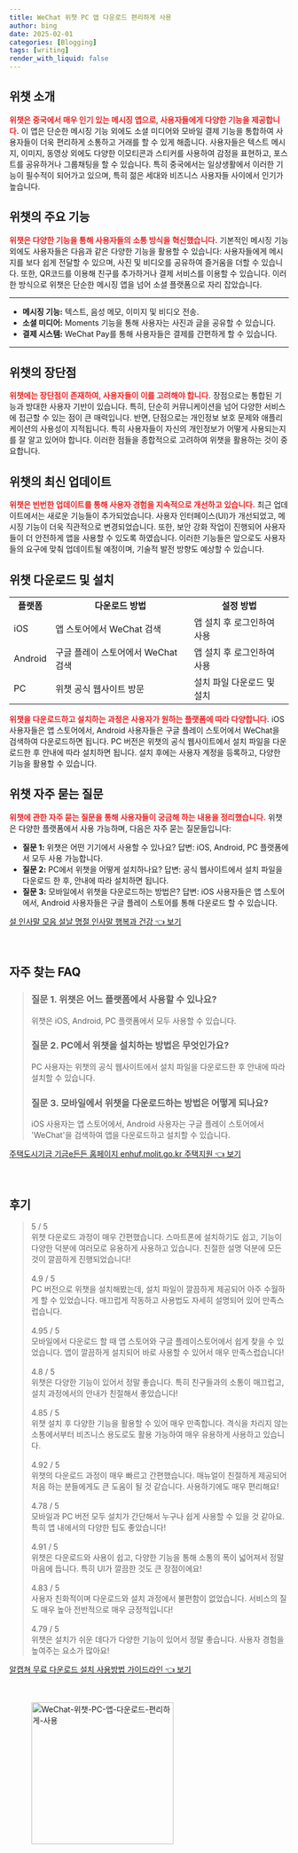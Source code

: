 ```yaml
---
title: WeChat 위챗 PC 앱 다운로드 편리하게 사용
author: bing
date: 2025-02-01
categories: [Blogging]
tags: [writing]
render_with_liquid: false
---
```



<h2 id='위챗_소개'>위챗 소개</h2>

<p><b><span style="color: #ee2323;">위챗은 중국에서 매우 인기 있는 메시징 앱으로, 사용자들에게 다양한 기능을 제공합니다.</span></b> 이 앱은 단순한 메시징 기능 외에도 소셜 미디어와 모바일 결제 기능을 통합하여 사용자들이 더욱 편리하게 소통하고 거래를 할 수 있게 해줍니다. 사용자들은 텍스트 메시지, 이미지, 동영상 외에도 다양한 이모티콘과 스티커를 사용하여 감정을 표현하고, 포스트를 공유하거나 그룹채팅을 할 수 있습니다. 특히 중국에서는 일상생활에서 이러한 기능이 필수적이 되어가고 있으며, 특히 젊은 세대와 비즈니스 사용자들 사이에서 인기가 높습니다.</p>

<h2 id='위챗_기능'>위챗의 주요 기능</h2>

<p><b><span style="color: #ee2323;">위챗은 다양한 기능을 통해 사용자들의 소통 방식을 혁신했습니다.</span></b> 기본적인 메시징 기능 외에도 사용자들은 다음과 같은 다양한 기능을 활용할 수 있습니다: 사용자들에게 메시지를 보다 쉽게 전달할 수 있으며, 사진 및 비디오를 공유하여 즐거움을 더할 수 있습니다. 또한, QR코드를 이용해 친구를 추가하거나 결제 서비스를 이용할 수 있습니다. 이러한 방식으로 위챗은 단순한 메시징 앱을 넘어 소셜 플랫폼으로 자리 잡았습니다.</p>

<hr />

<ul>
    <li><b>메시징 기능:</b> 텍스트, 음성 메모, 이미지 및 비디오 전송.</li>
    <li><b>소셜 미디어:</b> Moments 기능을 통해 사용자는 사진과 글을 공유할 수 있습니다.</li>
    <li><b>결제 시스템:</b> WeChat Pay를 통해 사용자들은 결제를 간편하게 할 수 있습니다.</li>
</ul>

<hr />

<h2 id='위챗_장단점'>위챗의 장단점</h2>

<p><b><span style="color: #ee2323;">위챗에는 장단점이 존재하여, 사용자들이 이를 고려해야 합니다.</span></b> 장점으로는 통합된 기능과 방대한 사용자 기반이 있습니다. 특히, 단순히 커뮤니케이션을 넘어 다양한 서비스에 접근할 수 있는 점이 큰 매력입니다. 반면, 단점으로는 개인정보 보호 문제와 애플리케이션의 사용성이 지적됩니다. 특히 사용자들이 자신의 개인정보가 어떻게 사용되는지를 잘 알고 있어야 합니다. 이러한 점들을 종합적으로 고려하여 위챗을 활용하는 것이 중요합니다.</p>

<h2 id='위챗_업데이트'>위챗의 최신 업데이트</h2>

<p><b><span style="color: #ee2323;">위챗은 빈번한 업데이트를 통해 사용자 경험을 지속적으로 개선하고 있습니다.</span></b> 최근 업데이트에서는 새로운 기능들이 추가되었습니다. 사용자 인터페이스(UI)가 개선되었고, 메시징 기능이 더욱 직관적으로 변경되었습니다. 또한, 보안 강화 작업이 진행되어 사용자들이 더 안전하게 앱을 사용할 수 있도록 하였습니다. 이러한 기능들은 앞으로도 사용자들의 요구에 맞춰 업데이트될 예정이며, 기술적 발전 방향도 예상할 수 있습니다.</p>

<h2 id='위챗_다운로드_및_설치'>위챗 다운로드 및 설치</h2>

<table>
    <tr>
        <td style="text-align: center; height: 17px;"><b>플랫폼</b></td>
        <td style="text-align: center; height: 17px;"><b>다운로드 방법</b></td>
        <td style="text-align: center; height: 17px;"><b>설정 방법</b></td>
    </tr>
    <tr>
        <td>iOS</td>
        <td>앱 스토어에서 WeChat 검색</td>
        <td>앱 설치 후 로그인하여 사용</td>
    </tr>
    <tr>
        <td>Android</td>
        <td>구글 플레이 스토어에서 WeChat 검색</td>
        <td>앱 설치 후 로그인하여 사용</td>
    </tr>
    <tr>
        <td>PC</td>
        <td>위챗 공식 웹사이트 방문</td>
        <td>설치 파일 다운로드 및 설치</td>
    </tr>
</table>

<p><b><span style="color: #ee2323;">위챗을 다운로드하고 설치하는 과정은 사용자가 원하는 플랫폼에 따라 다양합니다.</span></b> iOS 사용자들은 앱 스토어에서, Android 사용자들은 구글 플레이 스토어에서 WeChat을 검색하여 다운로드하면 됩니다. PC 버전은 위챗의 공식 웹사이트에서 설치 파일을 다운로드한 후 안내에 따라 설치하면 됩니다. 설치 후에는 사용자 계정을 등록하고, 다양한 기능을 활용할 수 있습니다.</p>

<h2 id='위챗_자주_묻는_질문'>위챗 자주 묻는 질문</h2>

<p><b><span style="color: #ee2323;">위챗에 관한 자주 묻는 질문을 통해 사용자들이 궁금해 하는 내용을 정리했습니다.</span></b> 위챗은 다양한 플랫폼에서 사용 가능하며, 다음은 자주 묻는 질문들입니다:</p>

<ul>
    <li><b>질문 1:</b> 위챗은 어떤 기기에서 사용할 수 있나요? 답변: iOS, Android, PC 플랫폼에서 모두 사용 가능합니다.</li>
    <li><b>질문 2:</b> PC에서 위챗을 어떻게 설치하나요? 답변: 공식 웹사이트에서 설치 파일을 다운로드 한 후, 안내에 따라 설치하면 됩니다.</li>
    <li><b>질문 3:</b> 모바일에서 위챗을 다운로드하는 방법은? 답변: iOS 사용자들은 앱 스토어에서, Android 사용자들은 구글 플레이 스토어를 통해 다운로드 할 수 있습니다.</li>
</ul>


<p><a class="click-button" title="설 인사말 모음 설날 명절 인사말 행복과 건강" href="https://yellowplanner.github.io/posts/%EC%84%A4-%EC%9D%B8%EC%82%AC%EB%A7%90-%EB%AA%A8%EC%9D%8C-%EC%84%A4%EB%82%A0-%EB%AA%85%EC%A0%88-%EC%9D%B8%EC%82%AC%EB%A7%90-%ED%96%89%EB%B3%B5%EA%B3%BC-%EA%B1%B4%EA%B0%95/" rel="dofollow">설 인사말 모음 설날 명절 인사말 행복과 건강 👈 보기</a></p><br>
<h2 id='자주_찾는_FAQ'>자주 찾는 FAQ</h2>
<div itemscope="" itemtype="https://schema.org/FAQPage"> 
<blockquote> 
<div itemscope="" itemprop="mainEntity" itemtype="https://schema.org/Question"> 
<h3 itemprop="name">질문 1. 위챗은 어느 플랫폼에서 사용할 수 있나요?</h3> 
<div itemscope="" itemprop="acceptedAnswer" itemtype="https://schema.org/Answer"> 
<span itemprop="text"> 
<p>위챗은 iOS, Android, PC 플랫폼에서 모두 사용할 수 있습니다.</p> 
</span> 
</div> 
</div> 

<div itemscope="" itemprop="mainEntity" itemtype="https://schema.org/Question"> 
<h3 itemprop="name">질문 2. PC에서 위챗을 설치하는 방법은 무엇인가요?</h3> 
<div itemscope="" itemprop="acceptedAnswer" itemtype="https://schema.org/Answer"> 
<span itemprop="text"> 
<p>PC 사용자는 위챗의 공식 웹사이트에서 설치 파일을 다운로드한 후 안내에 따라 설치할 수 있습니다.</p> 
</span> 
</div> 
</div> 

<div itemscope="" itemprop="mainEntity" itemtype="https://schema.org/Question"> 
<h3 itemprop="name">질문 3. 모바일에서 위챗을 다운로드하는 방법은 어떻게 되나요?</h3> 
<div itemscope="" itemprop="acceptedAnswer" itemtype="https://schema.org/Answer"> 
<span itemprop="text"> 
<p>iOS 사용자는 앱 스토어에서, Android 사용자는 구글 플레이 스토어에서 'WeChat'을 검색하여 앱을 다운로드하고 설치할 수 있습니다.</p> 
</span> 
</div> 
</div> 

</blockquote> 
</div>
<p><a class="click-button" title="주택도시기금 기금e든든 홈페이지 enhuf.molit.go.kr 주택지원" href="https://yellowplanner.github.io/posts/%EC%A3%BC%ED%83%9D%EB%8F%84%EC%8B%9C%EA%B8%B0%EA%B8%88-%EA%B8%B0%EA%B8%88e%EB%93%A0%EB%93%A0-%ED%99%88%ED%8E%98%EC%9D%B4%EC%A7%80-enhuf.molit.go.kr-%EC%A3%BC%ED%83%9D%EC%A7%80%EC%9B%90/" rel="dofollow">주택도시기금 기금e든든 홈페이지 enhuf.molit.go.kr 주택지원 👈 보기</a></p><br>
<h2 id='후기'>후기</h2>
<div itemscope itemtype="https://schema.org/Product">
  <blockquote>
  <div itemprop="review" itemscope itemtype="https://schema.org/Review">
      <div itemprop="reviewRating" itemscope itemtype="https://schema.org/Rating"> <span itemprop="ratingValue">5</span> / <span itemprop="bestRating">5</span> </div>
      <span itemprop="reviewBody">위챗 다운로드 과정이 매우 간편했습니다. 스마트폰에 설치하기도 쉽고, 기능이 다양한 덕분에 여러모로 유용하게 사용하고 있습니다. 친절한 설명 덕분에 모든 것이 깔끔하게 진행되었습니다!</span>
  </div>
  <br>
  <div itemprop="review" itemscope itemtype="https://schema.org/Review">
      <div itemprop="reviewRating" itemscope itemtype="https://schema.org/Rating"> <span itemprop="ratingValue">4.9</span> / <span itemprop="bestRating">5</span> </div>
      <span itemprop="reviewBody">PC 버전으로 위챗을 설치해봤는데, 설치 파일이 깔끔하게 제공되어 아주 수월하게 할 수 있었습니다. 매끄럽게 작동하고 사용법도 자세히 설명되어 있어 만족스럽습니다.</span>
  </div>
  <br>
  <div itemprop="review" itemscope itemtype="https://schema.org/Review">
      <div itemprop="reviewRating" itemscope itemtype="https://schema.org/Rating"> <span itemprop="ratingValue">4.95</span> / <span itemprop="bestRating">5</span> </div>
      <span itemprop="reviewBody">모바일에서 다운로드 할 때 앱 스토어와 구글 플레이스토어에서 쉽게 찾을 수 있었습니다. 앱이 깔끔하게 설치되어 바로 사용할 수 있어서 매우 만족스럽습니다!</span>
  </div>
  <br>
  <div itemprop="review" itemscope itemtype="https://schema.org/Review">
      <div itemprop="reviewRating" itemscope itemtype="https://schema.org/Rating"> <span itemprop="ratingValue">4.8</span> / <span itemprop="bestRating">5</span> </div>
      <span itemprop="reviewBody">위챗은 다양한 기능이 있어서 정말 좋습니다. 특히 친구들과의 소통이 매끄럽고, 설치 과정에서의 안내가 친절해서 좋았습니다!</span>
  </div>
  <br>
  <div itemprop="review" itemscope itemtype="https://schema.org/Review">
      <div itemprop="reviewRating" itemscope itemtype="https://schema.org/Rating"> <span itemprop="ratingValue">4.85</span> / <span itemprop="bestRating">5</span> </div>
      <span itemprop="reviewBody">위챗 설치 후 다양한 기능을 활용할 수 있어 매우 만족합니다. 격식을 차리지 않는 소통에서부터 비즈니스 용도로도 활용 가능하여 매우 유용하게 사용하고 있습니다.</span>
  </div>
  <br>
  <div itemprop="review" itemscope itemtype="https://schema.org/Review">
      <div itemprop="reviewRating" itemscope itemtype="https://schema.org/Rating"> <span itemprop="ratingValue">4.92</span> / <span itemprop="bestRating">5</span> </div>
      <span itemprop="reviewBody">위챗의 다운로드 과정이 매우 빠르고 간편했습니다. 매뉴얼이 친절하게 제공되어 처음 하는 분들에게도 큰 도움이 될 것 같습니다. 사용하기에도 매우 편리해요!</span>
  </div>
  <br>
  <div itemprop="review" itemscope itemtype="https://schema.org/Review">
      <div itemprop="reviewRating" itemscope itemtype="https://schema.org/Rating"> <span itemprop="ratingValue">4.78</span> / <span itemprop="bestRating">5</span> </div>
      <span itemprop="reviewBody">모바일과 PC 버전 모두 설치가 간단해서 누구나 쉽게 사용할 수 있을 것 같아요. 특히 앱 내에서의 다양한 팁도 좋았습니다!</span>
  </div>
  <br>
  <div itemprop="review" itemscope itemtype="https://schema.org/Review">
      <div itemprop="reviewRating" itemscope itemtype="https://schema.org/Rating"> <span itemprop="ratingValue">4.91</span> / <span itemprop="bestRating">5</span> </div>
      <span itemprop="reviewBody">위챗은 다운로드와 사용이 쉽고, 다양한 기능을 통해 소통의 폭이 넓어져서 정말 마음에 듭니다. 특히 UI가 깔끔한 것도 큰 장점이에요!</span>
  </div>
  <br>
  <div itemprop="review" itemscope itemtype="https://schema.org/Review">
      <div itemprop="reviewRating" itemscope itemtype="https://schema.org/Rating"> <span itemprop="ratingValue">4.83</span> / <span itemprop="bestRating">5</span> </div>
      <span itemprop="reviewBody">사용자 친화적이며 다운로드와 설치 과정에서 불편함이 없었습니다. 서비스의 질도 매우 높아 전반적으로 매우 긍정적입니다!</span>
  </div>
  <br>
  <div itemprop="review" itemscope itemtype="https://schema.org/Review">
      <div itemprop="reviewRating" itemscope itemtype="https://schema.org/Rating"> <span itemprop="ratingValue">4.79</span> / <span itemprop="bestRating">5</span> </div>
      <span itemprop="reviewBody">위챗은 설치가 쉬운 데다가 다양한 기능이 있어서 정말 좋습니다. 사용자 경험을 높여주는 요소가 많아요!</span>
  </div>
  </blockquote>
</div>
<p><a class="click-button" title="알캡쳐 무료 다운로드 설치 사용방법 가이드라인" href="https://yellowplanner.github.io/posts/%EC%95%8C%EC%BA%A1%EC%B3%90-%EB%AC%B4%EB%A3%8C-%EB%8B%A4%EC%9A%B4%EB%A1%9C%EB%93%9C-%EC%84%A4%EC%B9%98-%EC%82%AC%EC%9A%A9%EB%B0%A9%EB%B2%95-%EA%B0%80%EC%9D%B4%EB%93%9C%EB%9D%BC%EC%9D%B8/" rel="dofollow">알캡쳐 무료 다운로드 설치 사용방법 가이드라인 👈 보기</a></p><br>
<figure class="image"><img src="https://yellowplanner.github.io/assets/img/thumbnail/WeChat-위챗-PC-앱-다운로드-편리하게-사용.webp" alt="WeChat-위챗-PC-앱-다운로드-편리하게-사용" width="256" height="256"></figure>